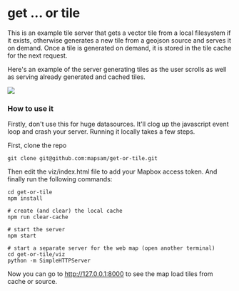 # get ... or tile

This is an example tile server that gets a vector tile from a local filesystem if it exists, otherwise generates a new tile from a geojson source and serves it on demand. Once a tile is generated on demand, it is stored in the tile cache for the next request.

Here's an example of the server generating tiles as the user scrolls as well as serving already generated and cached tiles.

![](https://user-images.githubusercontent.com/1943001/38180703-6be5fc72-35e3-11e8-908b-eebb427bd1be.gif)

### How to use it

Firstly, don't use this for huge datasources. It'll clog up the javascript event loop and crash your server. Running it locally takes a few steps.

First, clone the repo

```
git clone git@github.com:mapsam/get-or-tile.git
```

Then edit the viz/index.html file to add your Mapbox access token. And finally run the following commands:

```shell
cd get-or-tile
npm install

# create (and clear) the local cache
npm run clear-cache

# start the server
npm start

# start a separate server for the web map (open another terminal)
cd get-or-tile/viz
python -m SimpleHTTPServer
```

Now you can go to http://127.0.0.1:8000 to see the map load tiles from cache or source.
